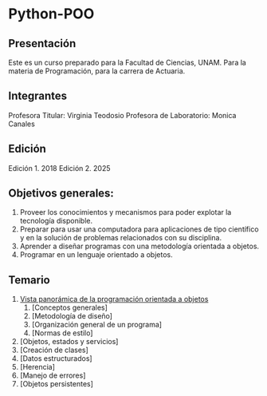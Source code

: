 # Python-POO
## Presentación
Este es un curso preparado para la Facultad de Ciencias, UNAM.
Para la materia de Programación, para la carrera de Actuaria.

## Integrantes
Profesora Titular: Virginia Teodosio
Profesora de Laboratorio: Monica Canales

## Edición
Edición 1. 2018
Edición 2. 2025

## Objetivos generales:
1. Proveer los conocimientos y mecanismos para poder explotar la tecnología disponible.
2. Preparar para usar una computadora para aplicaciones de tipo científico y en la solución de
problemas relacionados con su disciplina.
3. Aprender a diseñar programas con una metodología orientada a objetos.
4. Programar en un lenguaje orientado a objetos.

## Temario
1. [Vista panorámica de la programación orientada a objetos](#introduction)
   1. [Conceptos generales]
   2. [Metodología de diseño]
   3. [Organización general de un programa]
   4. [Normas de estilo]
2. [Objetos, estados y servicios]
3. [Creación de clases]
4. [Datos estructurados]
5. [Herencia]
6. [Manejo de errores]
7. [Objetos persistentes]
